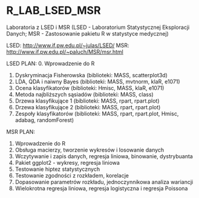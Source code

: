 # R_LAB_LSED_MSR
Laboratoria z LSED i MSR (LSED - Laboratorium Statystycznej Eksploracji Danych; MSR - Zastosowanie pakietu R w statystyce medycznej)

LSED: http://www.if.pw.edu.pl/~julas/LSED/
MSR: http://www.if.pw.edu.pl/~paluch/MSR/msr.html

LSED PLAN:
0. Wprowadzenie do R
1. Dyskryminacja Fisherowska (biblioteki: MASS, scatterplot3d)
2. LDA, QDA i naiwny Bayes (biblioteki: MASS, mvtnorm, klaR, e1071)
3. Ocena klasyfikatorów (biblioteki: Hmisc, MASS, klaR, e1071)
4. Metoda najbliższych sąsiadów (biblioteki: MASS, class)
5. Drzewa klasyfikujące 1 (biblioteki: MASS, rpart, rpart.plot)
6. Drzewa klasyfikujące 2 (biblioteki: MASS, rpart, rpart.plot)
7. Zespoły klasyfikatorów (biblioteki: MASS, rpart, rpart.plot, Hmisc, adabag, randomForest)

MSR PLAN:
1. Wprowadzenie do R
2. Obsługa macierzy, tworzenie wykresów i losowanie danych
3. Wczytywanie i zapis danych, regresja liniowa, binowanie, dystrybuanta
4. Pakiet ggplot2 - wykresy, regresja liniowa
5. Testowanie hiptez statystycznych
6. Testowanie zgodności z rozkładem, korelacje
7. Dopasowanie parametrów rozkładu, jednoczynnikowa analiza wariancji
8. Wielokrotna regresja liniowa, regresja logistyczna i regresja Poissona
